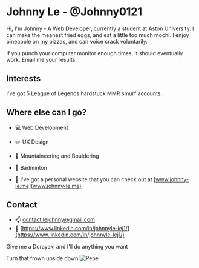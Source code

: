 # Johnny Le - @Johnny0121

Hi, I'm Johnny - A Web Developer, currently a student at Aston University. I can make the meanest fried eggs, and eat a little too much mochi. I enjoy pineapple on my pizzas, and can voice crack voluntarily.

If you punch your computer monitor enough times, it should eventually work. Email me your results.

## Interests

I've got 5 League of Legends hardstuck MMR smurf accounts.

## Where else can I go?
- :computer: Web Development
- :pencil2: UX Design
- :sunrise_over_mountains: Mountaineering and Bouldering
- :tennis: Badminton


- :iphone: I've got a personal website that you can check out at [www.johnny-le.me](www.johnny-le.me)

## Contact

- :mailbox: [contact.lejohnny@gmail.com](contact.lejohnny@gmail.com)
- :busts_in_silhouette: [https://www.linkedin.com/in/johnnyle-lej1/](https://www.linkedin.com/in/johnnyle-lej1/)

Give me a Dorayaki and I'll do anything you want

Turn that frown upside down ![Pepe](https://cdn.vox-cdn.com/thumbor/_cyhoY8L8m4XQWXXgJs6VRMyGUs=/0x0:630x630/1200x0/filters:focal(0x0:630x630):no_upscale()/cdn.vox-cdn.com/uploads/chorus_asset/file/10838133/feelsgoodman.jpg)
